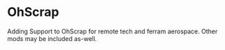 # OhScrap
Adding Support to OhScrap for remote tech and ferram aerospace. Other mods may be included as-well. 
